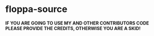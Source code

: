 # floppa-source
**IF YOU ARE GOING TO USE MY AND OTHER CONTRIBUTORS CODE PLEASE PROVIDE THE CREDITS, OTHERWISE YOU ARE A SKID!**
